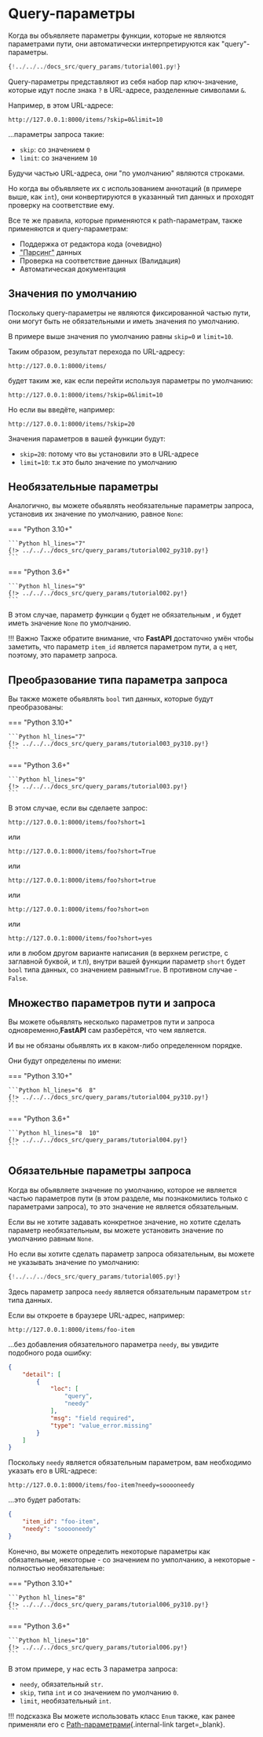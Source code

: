 # Query-параметры

Когда вы объявляете параметры функции, которые не являются параметрами пути,  они автоматически интерпретируются как "query"-параметры.

```Python hl_lines="9"
{!../../../docs_src/query_params/tutorial001.py!}
```

Query-параметры представляют из себя набор пар ключ-значение, которые идут после знака `?` в URL-адресе, разделенные символами `&`.

Например, в этом URL-адресе:

```
http://127.0.0.1:8000/items/?skip=0&limit=10
```

...параметры запроса такие:

* `skip`: со значением `0`
* `limit`: со значением `10`

Будучи частью URL-адреса, они "по умолчанию" являются строками.

Но когда вы объявляете их с использованием аннотаций (в примере выше, как `int`), они конвертируются в указанный тип данных и проходят проверку на соответствие ему.

Все те же правила, которые применяются к path-параметрам, также применяются и query-параметрам:

* Поддержка от редактора кода (очевидно)
* <abbr title="преобразование строки, полученной из HTTP запроса в Python данные">"Парсинг"</abbr> данных
* Проверка на соответствие данных (Валидация)
* Автоматическая документация

## Значения по умолчанию

Поскольку query-параметры не являются фиксированной частью пути, они могут быть не обязательными и иметь значения по умолчанию.

В примере выше значения по умолчанию равны `skip=0` и `limit=10`.

Таким образом, результат перехода по URL-адресу:

```
http://127.0.0.1:8000/items/
```

будет таким же, как если перейти используя параметры по умолчанию:

```
http://127.0.0.1:8000/items/?skip=0&limit=10
```

Но если вы введёте, например:

```
http://127.0.0.1:8000/items/?skip=20
```

Значения параметров в вашей функции будут:

* `skip=20`: потому что вы установили это в URL-адресе
* `limit=10`: т.к это было значение по умолчанию

## Необязательные параметры

Аналогично, вы можете обьявлять необязательные параметры запроса, установив их значение по умолчанию, равное `None`:

=== "Python 3.10+"

    ```Python hl_lines="7"
    {!> ../../../docs_src/query_params/tutorial002_py310.py!}
    ```

=== "Python 3.6+"

    ```Python hl_lines="9"
    {!> ../../../docs_src/query_params/tutorial002.py!}
    ```

В этом случае, параметр функции `q` будет не обязательным , и будет иметь значение `None` по умолчанию.

!!! Важно
    Также обратите внимание, что **FastAPI** достаточно умён чтобы заметить, что параметр `item_id` является параметром пути, а `q` нет, поэтому, это параметр запроса.

## Преобразование типа параметра запроса

Вы также можете обьявлять `bool` тип данных, которые будут преобразованы:

=== "Python 3.10+"

    ```Python hl_lines="7"
    {!> ../../../docs_src/query_params/tutorial003_py310.py!}
    ```

=== "Python 3.6+"

    ```Python hl_lines="9"
    {!> ../../../docs_src/query_params/tutorial003.py!}
    ```

В этом случае, если вы сделаете запрос:

```
http://127.0.0.1:8000/items/foo?short=1
```

или

```
http://127.0.0.1:8000/items/foo?short=True
```

или

```
http://127.0.0.1:8000/items/foo?short=true
```

или

```
http://127.0.0.1:8000/items/foo?short=on
```

или

```
http://127.0.0.1:8000/items/foo?short=yes
```

или в любом другом варианте написания (в верхнем регистре, с заглавной буквой, и т.п), внутри вашей функции параметр `short` будет `bool` типа данных, со значением равным`True`. В противном случае - `False`.


## Множество параметров пути и запроса

Вы можете обьявлять несколько параметров пути и запроса одновременно,**FastAPI** сам разберётся, что чем является.

И вы не обязаны обьявлять их в каком-либо определенном порядке.

Они будут определены по имени:

=== "Python 3.10+"

    ```Python hl_lines="6  8"
    {!> ../../../docs_src/query_params/tutorial004_py310.py!}
    ```

=== "Python 3.6+"

    ```Python hl_lines="8  10"
    {!> ../../../docs_src/query_params/tutorial004.py!}
    ```

## Обязательные параметры запроса

Когда вы обьявляете значение по умолчанию, которое не является частью параметров пути (в этом разделе, мы познакомились только с параметрами запроса), то это значение не является обязательным.

Если вы не хотите задавать конкретное значение, но хотите сделать параметр необязательным, вы можете установить значение по умолчанию равным `None`.

Но если вы хотите сделать параметр запроса обязательным, вы можете не указывать значение по умолчанию:

```Python hl_lines="6-7"
{!../../../docs_src/query_params/tutorial005.py!}
```

Здесь параметр запроса `needy` является обязательным параметром `str` типа данных.

Если вы откроете в браузере URL-адрес, например:

```
http://127.0.0.1:8000/items/foo-item
```

...без добавления обязательного параметра `needy`, вы увидите подобного рода ошибку:

```JSON
{
    "detail": [
        {
            "loc": [
                "query",
                "needy"
            ],
            "msg": "field required",
            "type": "value_error.missing"
        }
    ]
}
```

Поскольку `needy` является обязательным параметром, вам необходимо указать его в URL-адресе:

```
http://127.0.0.1:8000/items/foo-item?needy=sooooneedy
```

...это будет работать:

```JSON
{
    "item_id": "foo-item",
    "needy": "sooooneedy"
}
```

Конечно, вы можете определить некоторые параметры как обязательные, некоторые - со значением по умполчанию, а некоторые - полностью необязательные:

=== "Python 3.10+"

    ```Python hl_lines="8"
    {!> ../../../docs_src/query_params/tutorial006_py310.py!}
    ```

=== "Python 3.6+"

    ```Python hl_lines="10"
    {!> ../../../docs_src/query_params/tutorial006.py!}
    ```

В этом примере, у нас есть 3 параметра запроса:

* `needy`, обязательный `str`.
* `skip`, типа `int` и со значением по умолчанию `0`.
* `limit`, необязательный `int`.

!!! подсказка
    Вы можете использовать класс `Enum` также, как ранее применяли его с [Path-параметрами](path-params.md#predefined-values){.internal-link target=_blank}.
